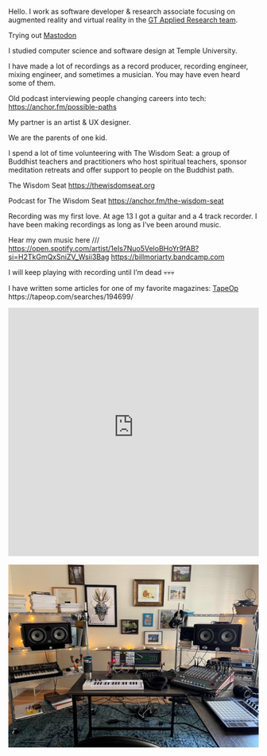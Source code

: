 Hello. I work as software developer & research associate focusing on augmented reality and virtual reality in the [GT Applied Research team](https://www.jpmorgan.com/technology/applied-research).

Trying out  <a rel="me" href="https://mastodon.social/@billmoriarty">Mastodon</a>

I studied computer science and software design at Temple University.

I have made a lot of recordings as a record producer, recording engineer, mixing engineer, and sometimes a musician. You may have even heard some of them.

Old podcast interviewing people changing careers into tech:
https://anchor.fm/possible-paths

My partner is an artist & UX designer.

We are the parents of one kid.

I spend a lot of time volunteering with The Wisdom Seat: a group of Buddhist teachers and practitioners who host spiritual teachers, sponsor meditation retreats and offer support to people on the Buddhist path.

The Wisdom Seat
https://thewisdomseat.org

Podcast for The Wisdom Seat
https://anchor.fm/the-wisdom-seat

Recording was my first love. At age 13 I got a guitar and a 4 track recorder. I have been making recordings as long as I’ve been around music.

Hear my own music here ///️
https://open.spotify.com/artist/1eIs7Nuo5VeloBHoYr9fAB?si=H2TkGmQxSniZV_Wsii3Bag
https://billmoriarty.bandcamp.com

I will keep playing with recording until I’m dead 💀💀💀

I have written some articles for one of my favorite magazines: [TapeOp️]([https://tapeop.com/searches/194699/](https://tapeop.com/searches/194699/)) 
https://tapeop.com/searches/194699/



<iframe src="https://relentless-architect-4898.ck.page/5ddeb58ffe" style="width:100%; height:500px; border:none; "></iframe>

![Studio](/assets/images/thespot.jpg)
